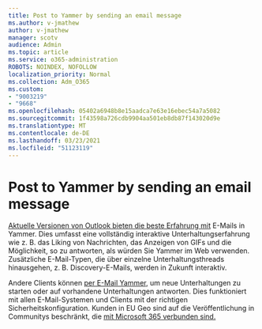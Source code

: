 ```yaml
---
title: Post to Yammer by sending an email message
ms.author: v-jmathew
author: v-jmathew
manager: scotv
audience: Admin
ms.topic: article
ms.service: o365-administration
ROBOTS: NOINDEX, NOFOLLOW
localization_priority: Normal
ms.collection: Adm_O365
ms.custom:
- "9003219"
- "9668"
ms.openlocfilehash: 05402a6948b8e15aadca7e63e16ebec54a7a5082
ms.sourcegitcommit: 1f43598a726cdb9904aa501eb8db87f143020d9e
ms.translationtype: MT
ms.contentlocale: de-DE
ms.lasthandoff: 03/23/2021
ms.locfileid: "51123119"
---
```

# <a name="post-to-yammer-by-sending-an-email-message"></a>Post to Yammer by sending an email message

[Aktuelle Versionen von Outlook bieten die beste Erfahrung mit](https://support.microsoft.com/office/work-with-yammer-from-outlook-fd695485-225b-410f-b24a-17f971b46b25) E-Mails in Yammer. Dies umfasst eine vollständig interaktive Unterhaltungserfahrung wie z. B. das Liking von Nachrichten, das Anzeigen von GIFs und die Möglichkeit, so zu antworten, als würden Sie Yammer im Web verwenden. Zusätzliche E-Mail-Typen, die über einzelne Unterhaltungsthreads hinausgehen, z. B. Discovery-E-Mails, werden in Zukunft interaktiv.

Andere Clients können [per E-Mail Yammer,](https://support.microsoft.com/office/new-yammer-post-to-yammer-by-sending-an-email-message-830e6825-56f6-4169-a6b9-1b3ca0cdad4d) um neue Unterhaltungen zu starten oder auf vorhandene Unterhaltungen antworten. Dies funktioniert mit allen E-Mail-Systemen und Clients mit der richtigen Sicherheitskonfiguration. Kunden in EU Geo sind auf die Veröffentlichung in Communitys beschränkt, die [mit Microsoft 365 verbunden sind.](https://docs.microsoft.com/yammer/manage-yammer-groups/yammer-and-office-365-groups)
